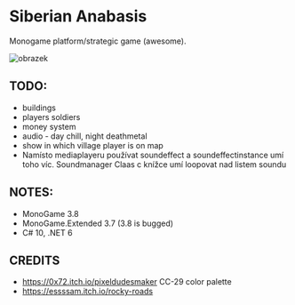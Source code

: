 ﻿# Siberian Anabasis

Monogame platform/strategic game (awesome).

![obrazek](https://user-images.githubusercontent.com/5922575/170603421-4e43bfbb-54b7-4a4a-a8b8-801adf2a7a9d.png)

## TODO:

* buildings
* players soldiers
* money system
* audio - day chill, night deathmetal
* show in which village player is on map
* Namísto mediaplayeru používat soundeffect a soundeffectinstance umí toho víc. Soundmanager Claas c knížce umí loopovat nad listem soundu

## NOTES:

* MonoGame 3.8
* MonoGame.Extended 3.7 (3.8 is bugged)
* C# 10, .NET 6

## CREDITS

* https://0x72.itch.io/pixeldudesmaker CC-29 color palette
* https://essssam.itch.io/rocky-roads

